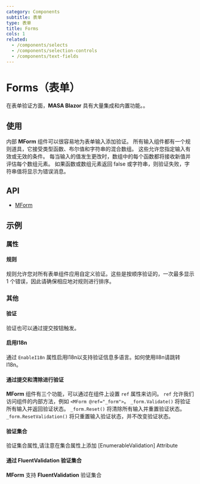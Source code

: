 ```yaml
---
category: Components
subtitle: 表单
type: 表单
title: Forms
cols: 1
related:
  - /components/selects
  - /components/selection-controls
  - /components/text-fields
---
```


# Forms（表单）

在表单验证方面，**MASA Blazor** 具有大量集成和内置功能。。

## 使用

内部 **MForm** 组件可以很容易地为表单输入添加验证。 所有输入组件都有一个规则道具，它接受类型函数、布尔值和字符串的混合数组。 这些允许您指定输入有效或无效的条件。 每当输入的值发生更改时，数组中的每个函数都将接收新值并评估每个数组元素。 如果函数或数组元素返回 false 或字符串，则验证失败，字符串值将显示为错误消息。

<forms-usage></forms-usage>

## API

- [MForm](/api/MForm)

## 示例

### 属性

#### 规则

规则允许您对所有表单组件应用自定义验证。这些是按顺序验证的，一次最多显示 1 个错误，因此请确保相应地对规则进行排序。

<example file="" />

### 其他

#### 验证

验证也可以通过提交按钮触发。

<example file="" />

#### 启用I18n

通过 `EnableI18n` 属性启用I18n以支持验证信息多语言。如何使用II8n请跳转I18n。

<example file="" />

#### 通过提交和清除进行验证

**MForm** 组件有三个功能，可以通过在组件上设置 `ref` 属性来访问。 `ref` 允许我们访问组件的内部方法，例如 `<MForm @ref="_form">`。 `_form.Validate()` 将验证所有输入并返回验证状态。 `_form.Reset()` 将清除所有输入并重置验证状态。 `_form.ResetValidation()` 将只重置输入验证状态，并不改变验证状态。

<example file="" />

#### 验证集合

验证集合属性,请注意在集合属性上添加 [EnumerableValidation] Attribute

<example file="" />

#### 通过 **FluentValidation** 验证集合

**MForm** 支持 **FluentValidation** 验证集合

<example file="" />

